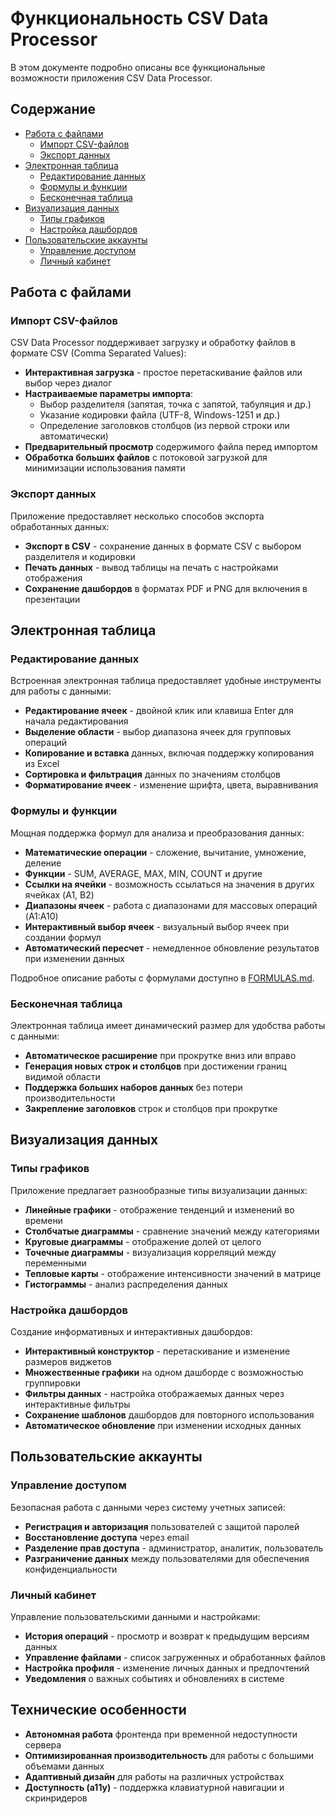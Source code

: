 # Функциональность CSV Data Processor

В этом документе подробно описаны все функциональные возможности приложения CSV Data Processor.

## Содержание

- [Работа с файлами](#работа-с-файлами)
  - [Импорт CSV-файлов](#импорт-csv-файлов)
  - [Экспорт данных](#экспорт-данных)
- [Электронная таблица](#электронная-таблица)
  - [Редактирование данных](#редактирование-данных)
  - [Формулы и функции](#формулы-и-функции)
  - [Бесконечная таблица](#бесконечная-таблица)
- [Визуализация данных](#визуализация-данных)
  - [Типы графиков](#типы-графиков)
  - [Настройка дашбордов](#настройка-дашбордов)
- [Пользовательские аккаунты](#пользовательские-аккаунты)
  - [Управление доступом](#управление-доступом)
  - [Личный кабинет](#личный-кабинет)

## Работа с файлами

### Импорт CSV-файлов

CSV Data Processor поддерживает загрузку и обработку файлов в формате CSV (Comma Separated Values):

- **Интерактивная загрузка** - простое перетаскивание файлов или выбор через диалог
- **Настраиваемые параметры импорта**:
  - Выбор разделителя (запятая, точка с запятой, табуляция и др.)
  - Указание кодировки файла (UTF-8, Windows-1251 и др.)
  - Определение заголовков столбцов (из первой строки или автоматически)
- **Предварительный просмотр** содержимого файла перед импортом
- **Обработка больших файлов** с потоковой загрузкой для минимизации использования памяти

### Экспорт данных

Приложение предоставляет несколько способов экспорта обработанных данных:

- **Экспорт в CSV** - сохранение данных в формате CSV с выбором разделителя и кодировки
- **Печать данных** - вывод таблицы на печать с настройками отображения
- **Сохранение дашбордов** в форматах PDF и PNG для включения в презентации

## Электронная таблица

### Редактирование данных

Встроенная электронная таблица предоставляет удобные инструменты для работы с данными:

- **Редактирование ячеек** - двойной клик или клавиша Enter для начала редактирования
- **Выделение области** - выбор диапазона ячеек для групповых операций
- **Копирование и вставка** данных, включая поддержку копирования из Excel
- **Сортировка и фильтрация** данных по значениям столбцов
- **Форматирование ячеек** - изменение шрифта, цвета, выравнивания

### Формулы и функции

Мощная поддержка формул для анализа и преобразования данных:

- **Математические операции** - сложение, вычитание, умножение, деление
- **Функции** - SUM, AVERAGE, MAX, MIN, COUNT и другие
- **Ссылки на ячейки** - возможность ссылаться на значения в других ячейках (A1, B2)
- **Диапазоны ячеек** - работа с диапазонами для массовых операций (A1:A10)
- **Интерактивный выбор ячеек** - визуальный выбор ячеек при создании формул
- **Автоматический пересчет** - немедленное обновление результатов при изменении данных

Подробное описание работы с формулами доступно в [FORMULAS.md](FORMULAS.md).

### Бесконечная таблица

Электронная таблица имеет динамический размер для удобства работы с данными:

- **Автоматическое расширение** при прокрутке вниз или вправо
- **Генерация новых строк и столбцов** при достижении границ видимой области
- **Поддержка больших наборов данных** без потери производительности
- **Закрепление заголовков** строк и столбцов при прокрутке

## Визуализация данных

### Типы графиков

Приложение предлагает разнообразные типы визуализации данных:

- **Линейные графики** - отображение тенденций и изменений во времени
- **Столбчатые диаграммы** - сравнение значений между категориями
- **Круговые диаграммы** - отображение долей от целого
- **Точечные диаграммы** - визуализация корреляций между переменными
- **Тепловые карты** - отображение интенсивности значений в матрице
- **Гистограммы** - анализ распределения данных

### Настройка дашбордов

Создание информативных и интерактивных дашбордов:

- **Интерактивный конструктор** - перетаскивание и изменение размеров виджетов
- **Множественные графики** на одном дашборде с возможностью группировки
- **Фильтры данных** - настройка отображаемых данных через интерактивные фильтры
- **Сохранение шаблонов** дашбордов для повторного использования
- **Автоматическое обновление** при изменении исходных данных

## Пользовательские аккаунты

### Управление доступом

Безопасная работа с данными через систему учетных записей:

- **Регистрация и авторизация** пользователей с защитой паролей
- **Восстановление доступа** через email
- **Разделение прав доступа** - администратор, аналитик, пользователь
- **Разграничение данных** между пользователями для обеспечения конфиденциальности

### Личный кабинет

Управление пользовательскими данными и настройками:

- **История операций** - просмотр и возврат к предыдущим версиям данных
- **Управление файлами** - список загруженных и обработанных файлов
- **Настройка профиля** - изменение личных данных и предпочтений
- **Уведомления** о важных событиях и обновлениях в системе

## Технические особенности

- **Автономная работа** фронтенда при временной недоступности сервера
- **Оптимизированная производительность** для работы с большими объемами данных
- **Адаптивный дизайн** для работы на различных устройствах
- **Доступность (a11y)** - поддержка клавиатурной навигации и скринридеров 